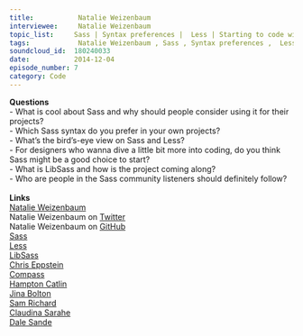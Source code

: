 ```yaml
--- 
title:           Natalie Weizenbaum 
interviewee:     Natalie Weizenbaum 
topic_list:     Sass | Syntax preferences |  Less | Starting to code with Sass | LibSass | Peeps in the community
tags:            Natalie Weizenbaum , Sass , Syntax preferences ,  Less , Starting to code with Sass , LibSass , Peeps in the community
soundcloud_id:  180240033
date:           2014-12-04
episode_number: 7
category: Code
---
```


<p class="show_notes_display"><b>Questions</b><br>- What is cool about Sass and why should people consider using it for their projects?<br>- Which Sass syntax do you prefer in your own projects?<br>- What’s the bird’s-eye view on Sass and Less?<br>- For designers who wanna dive a little bit more into coding, do you think Sass might be a good choice to start?<br>- What is LibSass and how is the project coming along?<br>- Who are people in the Sass community listeners should definitely follow?<br><br><b>Links</b><br><a rel="nofollow" target="_blank" href="http://nex-3.com/">Natalie Weizenbaum</a><br>Natalie Weizenbaum on <a rel="nofollow" target="_blank" href="https://twitter.com/nex3">Twitter</a><br><span>Natalie Weizenbaum on <a rel="nofollow" target="_blank" href="https://github.com/nex3">GitHub</a></span><br><a rel="nofollow" target="_blank" href="http://sass-lang.com/">Sass</a><br><a rel="nofollow" target="_blank" href="http://lesscss.org/">Less</a><br><a rel="nofollow" target="_blank" href="http://libsass.org/">LibSass</a><br><a rel="nofollow" target="_blank" href="https://twitter.com/chriseppstein">Chris Eppstein</a><br><a rel="nofollow" target="_blank" href="http://compass-style.org/">Compass</a><br><a rel="nofollow" target="_blank" href="https://twitter.com/hcatlin">Hampton Catlin</a><br><a rel="nofollow" target="_blank" href="https://twitter.com/jina">Jina Bolton</a><br><a rel="nofollow" target="_blank" href="https://twitter.com/Snugug">Sam Richard</a><br><a rel="nofollow" target="_blank" href="https://twitter.com/itsmisscs">Claudina Sarahe</a><br><a rel="nofollow" target="_blank" href="https://twitter.com/anotheruiguy">Dale Sande</a><br><br></p>
